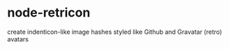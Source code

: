 node-retricon
=============

create indenticon-like image hashes styled like Github and Gravatar (retro) avatars
